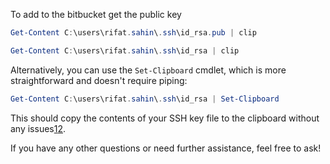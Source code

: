 To add to the bitbucket get the public key 
```powershell
Get-Content C:\users\rifat.sahin\.ssh\id_rsa.pub | clip
```

```powershell
Get-Content C:\users\rifat.sahin\.ssh\id_rsa | clip
```

Alternatively, you can use the `Set-Clipboard` cmdlet, which is more straightforward and doesn't require piping:

```powershell
Get-Content C:\users\rifat.sahin\.ssh\id_rsa | Set-Clipboard
```

This should copy the contents of your SSH key file to the clipboard without any issues[1](https://adamtheautomator.com/powershell-copy-to-clipboard/)[2](https://learn.microsoft.com/en-us/powershell/module/microsoft.powershell.management/set-clipboard?view=powershell-7.4).

If you have any other questions or need further assistance, feel free to ask!
